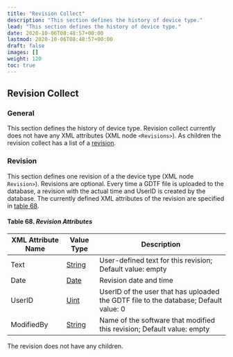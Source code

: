 ```yaml
---
title: "Revision Collect"
description: "This section defines the history of device type."
lead: "This section defines the history of device type."
date: 2020-10-06T08:48:57+00:00
lastmod: 2020-10-06T08:48:57+00:00
draft: false
images: []
weight: 120
toc: true
---
```


## Revision Collect
  
### General

This section defines the history of device type. Revision collect
currently does not have any XML attributes (XML node `<Revisions>`). As
children the revision collect has a list of a
[revision](#revision ).

### Revision

This section defines one revision of a the device type (XML node
`Revision>`). Revisions are optional. Every time a GDTF file is uploaded
to the database, a revision with the actual time and UserID is created
by the database. The currently defined XML attributes of the revision
are specified in [table 68](#table-68 ).

<div id="table-68">

#### Table 68. *Revision Attributes*

| XML Attribute Name | Value Type                            | Description                                                                          |
|----|----|----|
| Text               | [String](../file-format-definition#attrtype-string ) | User-defined text for this revision; Default value: empty                            |
| Date               | [Date](../file-format-definition#attrtype-date )     | Revision date and time                                                               |
| UserID             | [Uint](../file-format-definition#attrtype-uint )     | UserID of the user that has uploaded the GDTF file to the database; Default value: 0 |
| ModifiedBy         | [String](../file-format-definition#attrtype-string ) | Name of the software that modified this revision; Default value: empty               |


</div>

The revision does not have any children.


